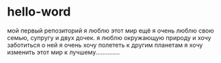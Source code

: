 # hello-word
мой первый репозиторий
я люблю этот мир
ещё я очень люблю свою семью, супругу и двух дочек.
я люблю окружающую природу и хочу заботиться о ней
я очень хочу полететь к другим планетам
я хочу изменить этот мир к лучшему..............

